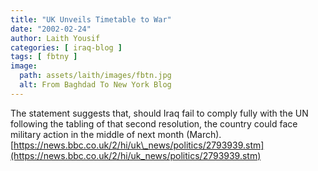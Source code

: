 ```yaml
---
title: "UK Unveils Timetable to War"
date: "2002-02-24"
author: Laith Yousif
categories: [ iraq-blog ]
tags: [ fbtny ]
image:
  path: assets/laith/images/fbtn.jpg
  alt: From Baghdad To New York Blog
---
```


The statement suggests that, should Iraq fail to comply fully with the UN following the tabling of that second resolution, the country could face military action in the middle of next month (March). [https://news.bbc.co.uk/2/hi/uk\_news/politics/2793939.stm](https://news.bbc.co.uk/2/hi/uk_news/politics/2793939.stm)
